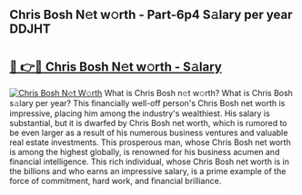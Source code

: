 ## Chris Bosh N𝚎t w𝚘rth - Part-6p4 S𝚊lary per year DDJHT

# <h2><a href="http://gc2hh9.nevu.top/?p=Chris+Bosh">🔗 👉🔴 Chris Bosh N𝚎t w𝚘rth - S𝚊lary</a></h2>

[![Chris Bosh N𝚎t W𝚘rth](https://i.imgur.com/Oavwk0R.jpeg)](http://gc2hh9.nevu.top/?p=Chris+Bosh)
What is Chris Bosh n𝚎t w𝚘rth? What is Chris Bosh s𝚊lary per year?
This financially well-off person's Chris Bosh net worth is impressive, placing him among the industry's wealthiest. His salary is substantial, but it is dwarfed by Chris Bosh net worth, which is rumored to be even larger as a result of his numerous business ventures and valuable real estate investments. This prosperous man, whose Chris Bosh net worth is among the highest globally, is renowned for his business acumen and financial intelligence. This rich individual, whose Chris Bosh net worth is in the billions and who earns an impressive salary, is a prime example of the force of commitment, hard work, and financial brilliance.

